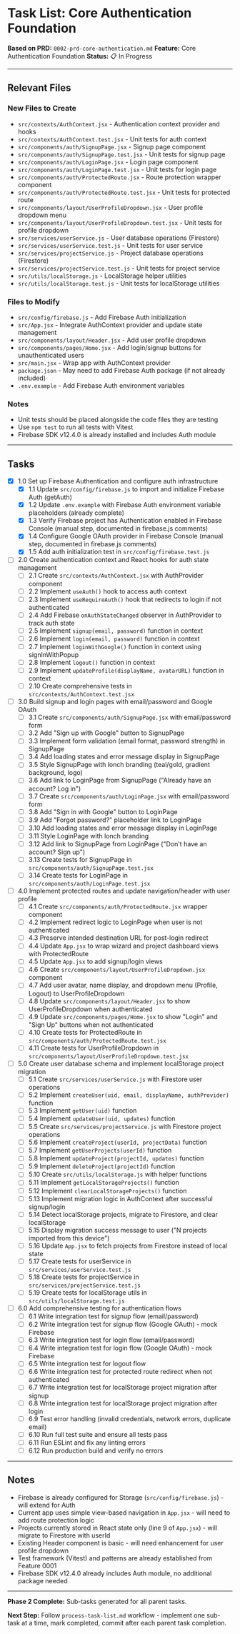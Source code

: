 # Task List: Core Authentication Foundation

**Based on PRD:** `0002-prd-core-authentication.md`
**Feature:** Core Authentication Foundation
**Status:** 📋 In Progress

---

## Relevant Files

### New Files to Create
- `src/contexts/AuthContext.jsx` - Authentication context provider and hooks
- `src/contexts/AuthContext.test.jsx` - Unit tests for auth context
- `src/components/auth/SignupPage.jsx` - Signup page component
- `src/components/auth/SignupPage.test.jsx` - Unit tests for signup page
- `src/components/auth/LoginPage.jsx` - Login page component
- `src/components/auth/LoginPage.test.jsx` - Unit tests for login page
- `src/components/auth/ProtectedRoute.jsx` - Route protection wrapper component
- `src/components/auth/ProtectedRoute.test.jsx` - Unit tests for protected route
- `src/components/layout/UserProfileDropdown.jsx` - User profile dropdown menu
- `src/components/layout/UserProfileDropdown.test.jsx` - Unit tests for profile dropdown
- `src/services/userService.js` - User database operations (Firestore)
- `src/services/userService.test.js` - Unit tests for user service
- `src/services/projectService.js` - Project database operations (Firestore)
- `src/services/projectService.test.js` - Unit tests for project service
- `src/utils/localStorage.js` - LocalStorage helper utilities
- `src/utils/localStorage.test.js` - Unit tests for localStorage utilities

### Files to Modify
- `src/config/firebase.js` - Add Firebase Auth initialization
- `src/App.jsx` - Integrate AuthContext provider and update state management
- `src/components/layout/Header.jsx` - Add user profile dropdown
- `src/components/pages/Home.jsx` - Add login/signup buttons for unauthenticated users
- `src/main.jsx` - Wrap app with AuthContext provider
- `package.json` - May need to add Firebase Auth package (if not already included)
- `.env.example` - Add Firebase Auth environment variables

### Notes

- Unit tests should be placed alongside the code files they are testing
- Use `npm test` to run all tests with Vitest
- Firebase SDK v12.4.0 is already installed and includes Auth module

---

## Tasks

- [x] 1.0 Set up Firebase Authentication and configure auth infrastructure
  - [x] 1.1 Update `src/config/firebase.js` to import and initialize Firebase Auth (getAuth)
  - [x] 1.2 Update `.env.example` with Firebase Auth environment variable placeholders (already complete)
  - [x] 1.3 Verify Firebase project has Authentication enabled in Firebase Console (manual step, documented in firebase.js comments)
  - [x] 1.4 Configure Google OAuth provider in Firebase Console (manual step, documented in firebase.js comments)
  - [x] 1.5 Add auth initialization test in `src/config/firebase.test.js`

- [ ] 2.0 Create authentication context and React hooks for auth state management
  - [ ] 2.1 Create `src/contexts/AuthContext.jsx` with AuthProvider component
  - [ ] 2.2 Implement `useAuth()` hook to access auth context
  - [ ] 2.3 Implement `useRequireAuth()` hook that redirects to login if not authenticated
  - [ ] 2.4 Add Firebase `onAuthStateChanged` observer in AuthProvider to track auth state
  - [ ] 2.5 Implement `signup(email, password)` function in context
  - [ ] 2.6 Implement `login(email, password)` function in context
  - [ ] 2.7 Implement `loginWithGoogle()` function in context using signInWithPopup
  - [ ] 2.8 Implement `logout()` function in context
  - [ ] 2.9 Implement `updateProfile(displayName, avatarURL)` function in context
  - [ ] 2.10 Create comprehensive tests in `src/contexts/AuthContext.test.jsx`

- [ ] 3.0 Build signup and login pages with email/password and Google OAuth
  - [ ] 3.1 Create `src/components/auth/SignupPage.jsx` with email/password form
  - [ ] 3.2 Add "Sign up with Google" button to SignupPage
  - [ ] 3.3 Implement form validation (email format, password strength) in SignupPage
  - [ ] 3.4 Add loading states and error message display in SignupPage
  - [ ] 3.5 Style SignupPage with lonch branding (teal/gold, gradient background, logo)
  - [ ] 3.6 Add link to LoginPage from SignupPage ("Already have an account? Log in")
  - [ ] 3.7 Create `src/components/auth/LoginPage.jsx` with email/password form
  - [ ] 3.8 Add "Sign in with Google" button to LoginPage
  - [ ] 3.9 Add "Forgot password?" placeholder link to LoginPage
  - [ ] 3.10 Add loading states and error message display in LoginPage
  - [ ] 3.11 Style LoginPage with lonch branding
  - [ ] 3.12 Add link to SignupPage from LoginPage ("Don't have an account? Sign up")
  - [ ] 3.13 Create tests for SignupPage in `src/components/auth/SignupPage.test.jsx`
  - [ ] 3.14 Create tests for LoginPage in `src/components/auth/LoginPage.test.jsx`

- [ ] 4.0 Implement protected routes and update navigation/header with user profile
  - [ ] 4.1 Create `src/components/auth/ProtectedRoute.jsx` wrapper component
  - [ ] 4.2 Implement redirect logic to LoginPage when user is not authenticated
  - [ ] 4.3 Preserve intended destination URL for post-login redirect
  - [ ] 4.4 Update `App.jsx` to wrap wizard and project dashboard views with ProtectedRoute
  - [ ] 4.5 Update `App.jsx` to add signup/login views
  - [ ] 4.6 Create `src/components/layout/UserProfileDropdown.jsx` component
  - [ ] 4.7 Add user avatar, name display, and dropdown menu (Profile, Logout) to UserProfileDropdown
  - [ ] 4.8 Update `src/components/layout/Header.jsx` to show UserProfileDropdown when authenticated
  - [ ] 4.9 Update `src/components/pages/Home.jsx` to show "Login" and "Sign Up" buttons when not authenticated
  - [ ] 4.10 Create tests for ProtectedRoute in `src/components/auth/ProtectedRoute.test.jsx`
  - [ ] 4.11 Create tests for UserProfileDropdown in `src/components/layout/UserProfileDropdown.test.jsx`

- [ ] 5.0 Create user database schema and implement localStorage project migration
  - [ ] 5.1 Create `src/services/userService.js` with Firestore user operations
  - [ ] 5.2 Implement `createUser(uid, email, displayName, authProvider)` function
  - [ ] 5.3 Implement `getUser(uid)` function
  - [ ] 5.4 Implement `updateUser(uid, updates)` function
  - [ ] 5.5 Create `src/services/projectService.js` with Firestore project operations
  - [ ] 5.6 Implement `createProject(userId, projectData)` function
  - [ ] 5.7 Implement `getUserProjects(userId)` function
  - [ ] 5.8 Implement `updateProject(projectId, updates)` function
  - [ ] 5.9 Implement `deleteProject(projectId)` function
  - [ ] 5.10 Create `src/utils/localStorage.js` with helper functions
  - [ ] 5.11 Implement `getLocalStorageProjects()` function
  - [ ] 5.12 Implement `clearLocalStorageProjects()` function
  - [ ] 5.13 Implement migration logic in AuthContext after successful signup/login
  - [ ] 5.14 Detect localStorage projects, migrate to Firestore, and clear localStorage
  - [ ] 5.15 Display migration success message to user ("N projects imported from this device")
  - [ ] 5.16 Update `App.jsx` to fetch projects from Firestore instead of local state
  - [ ] 5.17 Create tests for userService in `src/services/userService.test.js`
  - [ ] 5.18 Create tests for projectService in `src/services/projectService.test.js`
  - [ ] 5.19 Create tests for localStorage utils in `src/utils/localStorage.test.js`

- [ ] 6.0 Add comprehensive testing for authentication flows
  - [ ] 6.1 Write integration test for signup flow (email/password)
  - [ ] 6.2 Write integration test for signup flow (Google OAuth) - mock Firebase
  - [ ] 6.3 Write integration test for login flow (email/password)
  - [ ] 6.4 Write integration test for login flow (Google OAuth) - mock Firebase
  - [ ] 6.5 Write integration test for logout flow
  - [ ] 6.6 Write integration test for protected route redirect when not authenticated
  - [ ] 6.7 Write integration test for localStorage project migration after signup
  - [ ] 6.8 Write integration test for localStorage project migration after login
  - [ ] 6.9 Test error handling (invalid credentials, network errors, duplicate email)
  - [ ] 6.10 Run full test suite and ensure all tests pass
  - [ ] 6.11 Run ESLint and fix any linting errors
  - [ ] 6.12 Run production build and verify no errors

---

## Notes

- Firebase is already configured for Storage (`src/config/firebase.js`) - will extend for Auth
- Current app uses simple view-based navigation in `App.jsx` - will need to add route protection logic
- Projects currently stored in React state only (line 9 of `App.jsx`) - will migrate to Firestore with userId
- Existing Header component is basic - will need enhancement for user profile dropdown
- Test framework (Vitest) and patterns are already established from Feature 0001
- Firebase SDK v12.4.0 already includes Auth module, no additional package needed

---

**Phase 2 Complete:** Sub-tasks generated for all parent tasks.

**Next Step:** Follow `process-task-list.md` workflow - implement one sub-task at a time, mark completed, commit after each parent task completion.
